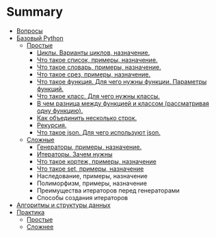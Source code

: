 # Summary

* [Вопросы](README.md)
* [Базовый Python](chapter1.md)
   * [Простые](prostie.md)
       * [Циклы. Варианты циклов, назначение.](tsikli_varianti_tsiklov,_naznachenie.md)
       * [Что такое список, примеры, назначение.](chto_takoe_spisok,_primeri,_naznachenie.md)
       * [Что такое словарь, примеры, назначение.](chto_takoe_slovar,_primeri,_naznachenie.md)
       * [Что такое срез, примеры, назначение.](chto_takoe_srez,_primeri,_naznachenie.md)
       * [Что такое функция. Для чего нужны функции. Параметры функций.](chto_takoe_funktsiya_dlya_chego_nuzhni_funktsii_pa.md)
       * [Что такое класс. Для чего нужны классы.](chto_takoe_klass_dlya_chego_nuzhni_klassi.md)
       * [В чем разница между функцией  и классом (рассматривая одну функцию).](v_chem_raznitsa_mezhdu_funktsiei_i_klassom_rassmat.md)
       * [Как объединить несколько строк.](kak_obedinit_neskolko_strok.md)
       * [Рекурсия.](rekursiya.md)
       * [Что такое json. Для чего используют json.](chto_takoe_json_dlya_chego_ispolzuyut_json.md)
   * [Сложные](slozhnie.md)
       * [Генераторы, примеры, назначение.](generatori,_primeri,_naznachenie.md)
       * [Итераторы. Зачем нужны](iteratori_zachem_nuzhni.md)
       * [Что такое кортеж, примеры, назначение](chto_takoe_kortezh,_primeri,_naznachenie.md)
       * [Что такое set, примеры, назначение](chto_takoe_set,_primeri,_naznachenie.md)
       * Наследование, примеры, назначение
       * Полиморфизм, примеры, назначение
       * Преимущества итераторов перед генераторами
       * Способы создания итераторов
* [Алгоритмы и структуры данных](chapter2.md)
* [Практика](praktika.md)
   * [Простые](practic_prostie.md)
   * [Сложнее](slozhnee.md)

